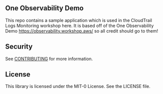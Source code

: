 ## One Observability Demo

This repo contains a sample application which is used in the CloudTrail Logs Monitoring workshop here. It is based off of the One Observability Demo https://observability.workshop.aws/ so all credit should go to them!

## Security

See [CONTRIBUTING](CONTRIBUTING.md#security-issue-notifications) for more information.

## License

This library is licensed under the MIT-0 License. See the LICENSE file.

